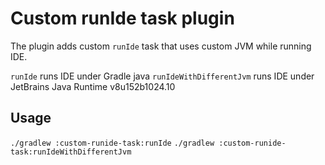 # Custom runIde task plugin

The plugin adds custom `runIde` task  that uses custom JVM while running IDE.

`runIde` runs IDE under Gradle java
`runIdeWithDifferentJvm` runs IDE under JetBrains Java Runtime v8u152b1024.10

## Usage

`./gradlew :custom-runide-task:runIde`
`./gradlew :custom-runide-task:runIdeWithDifferentJvm`